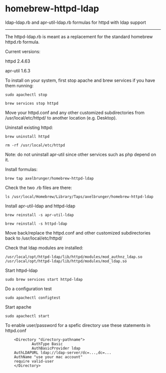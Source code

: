 # homebrew-httpd-ldap
ldap-ldap.rb and apr-util-ldap.rb formulas for httpd with ldap support

----------------------------------------------------------------------

The httpd-ldap.rb is meant as a replacement for the standard homebrew httpd.rb formula.

Current versions:

httpd 2.4.63

apr-util 1.6.3

To install on your system, first stop apache and brew services if you have them running:

`sudo apachectl stop`

`brew services stop httpd`

Move your httpd.conf and any other customized subdirectories from /usr/local/etc/httpd/ to another location (e.g. Desktop).

Uninstall existing httpd: 

`brew uninstall httpd`

`rm -rf /usr/local/etc/httpd`

Note: do not uninstall apr-util since other services such as php depend on it.

Install formulas:

`brew tap axelbrunger/homebrew-httpd-ldap`

Check the two .rb files are there:

`ls /usr/local/Homebrew/Library/Taps/axelbrunger/homebrew-httpd-ldap`

Install apr-util-ldap and httpd-ldap

`brew reinstall -s apr-util-ldap`

`brew reinstall -s httpd-ldap`

Move back/replace the httpd.conf and other customized subdirectories back to /usr/local/etc/httpd/

Check that ldap modules are installed:

`/usr/local/opt/httpd-ldap/lib/httpd/modules/mod_authnz_ldap.so`
`/usr/local/opt/httpd-ldap/lib/httpd/modules/mod_ldap.so`

Start httpd-ldap

`sudo brew services start httpd-ldap`

Do a configuration test

`sudo apachectl configtest`

Start apache

`sudo apachectl start`

To enable user/password for a spefic directory use these statements in httpd.conf

        <Directory "directory-pathname">
                AuthType Basic
                AuthBasicProvider ldap
		AuthLDAPURL ldap://ldap-server/dc=...,dc=...
		AuthName "use your mac account"
		require valid-user
        </Directory>



